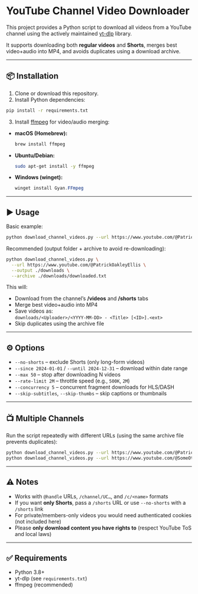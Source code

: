 # YouTube Channel Video Downloader

This project provides a Python script to download all videos from a YouTube channel using the actively maintained [yt-dlp](https://github.com/yt-dlp/yt-dlp) library.

It supports downloading both **regular videos** and **Shorts**, merges best video+audio into MP4, and avoids duplicates using a download archive.

---

## 📦 Installation

1. Clone or download this repository.
2. Install Python dependencies:

```bash
pip install -r requirements.txt
```

3. Install [ffmpeg](https://ffmpeg.org/) for video/audio merging:
- **macOS (Homebrew):**
  ```bash
  brew install ffmpeg
  ```
- **Ubuntu/Debian:**
  ```bash
  sudo apt-get install -y ffmpeg
  ```
- **Windows (winget):**
  ```powershell
  winget install Gyan.FFmpeg
  ```

---

## ▶️ Usage

Basic example:

```bash
python download_channel_videos.py --url https://www.youtube.com/@PatrickOakleyEllis
```

Recommended (output folder + archive to avoid re-downloading):

```bash
python download_channel_videos.py \
  --url https://www.youtube.com/@PatrickOakleyEllis \
  --output ./downloads \
  --archive ./downloads/downloaded.txt
```

This will:
- Download from the channel’s **/videos** and **/shorts** tabs
- Merge best video+audio into MP4
- Save videos as:  
  `downloads/<Uploader>/<YYYY-MM-DD> - <Title> [<ID>].<ext>`
- Skip duplicates using the archive file

---

## ⚙️ Options

- `--no-shorts` – exclude Shorts (only long-form videos)  
- `--since 2024-01-01` / `--until 2024-12-31` – download within date range  
- `--max 50` – stop after downloading N videos  
- `--rate-limit 2M` – throttle speed (e.g., `500K`, `2M`)  
- `--concurrency 5` – concurrent fragment downloads for HLS/DASH  
- `--skip-subtitles`, `--skip-thumbs` – skip captions or thumbnails  

---

## 📺 Multiple Channels

Run the script repeatedly with different URLs (using the same archive file prevents duplicates):

```bash
python download_channel_videos.py --url https://www.youtube.com/@PatrickOakleyEllis --output ./downloads --archive ./downloads/downloaded.txt
python download_channel_videos.py --url https://www.youtube.com/@SomeOtherCreator     --output ./downloads --archive ./downloads/downloaded.txt
```

---

## ⚠️ Notes

- Works with `@handle` URLs, `/channel/UC…`, and `/c/<name>` formats  
- If you want **only Shorts**, pass a `/shorts` URL or use `--no-shorts` with a `/shorts` link  
- For private/members-only videos you would need authenticated cookies (not included here)  
- Please **only download content you have rights to** (respect YouTube ToS and local laws)  

---

## ✅ Requirements

- Python 3.8+
- yt-dlp (see `requirements.txt`)
- ffmpeg (recommended)
